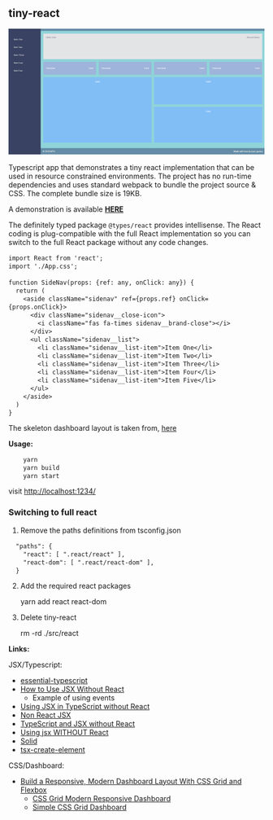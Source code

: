 ## tiny-react

![](screenshot.png)


Typescript app that demonstrates a tiny react implementation that can be used in 
resource constrained environments. The project has no run-time dependencies 
and uses standard webpack to bundle the project source & CSS. The complete
bundle size is 19KB.

A demonstration is available **[HERE](https://stevej2608.github.io/tiny-react/)**

The definitely typed package `@types/react` provides intellisense. The React coding
is plug-compatible with the full React implementation so you can switch to the full
React package without any code changes.

```
import React from 'react';
import './App.css';

function SideNav(props: {ref: any, onClick: any}) {
  return (
    <aside className="sidenav" ref={props.ref} onClick={props.onClick}>
      <div className="sidenav__close-icon">
        <i className="fas fa-times sidenav__brand-close"></i>
      </div>
      <ul className="sidenav__list">
        <li className="sidenav__list-item">Item One</li>
        <li className="sidenav__list-item">Item Two</li>
        <li className="sidenav__list-item">Item Three</li>
        <li className="sidenav__list-item">Item Four</li>
        <li className="sidenav__list-item">Item Five</li>
      </ul>
    </aside>
  )
}
```

The skeleton dashboard layout is taken from, [here](https://medium.com/better-programming/)


**Usage:**

        yarn
        yarn build
        yarn start

visit [http://localhost:1234/](http://localhost:1234/)

### Switching to full react

1. Remove the paths definitions from tsconfig.json

```
  "paths": {
    "react": [ ".react/react" ],
    "react-dom": [ ".react/react-dom" ],
  }
```

2. Add the required react packages 

    yarn add react react-dom

3. Delete tiny-react

    rm -rd ./src/react


**Links:**

JSX/Typescript:

* [essential-typescript](https://github.com/Apress/essential-typescript/blob/master/15%20-%20Stand-Alone%20Web%20App/webapp/src/tools/jsxFactory.ts)
* [How to Use JSX Without React](https://medium.com/better-programming/how-to-use-jsx-without-react-21d23346e5dc)
    * Example of using events
* [Using JSX in TypeScript without React](https://stackoverflow.com/questions/54144095/using-jsx-in-typescript-without-react)
* [Non React JSX](https://basarat.gitbook.io/typescript/tsx/others)
* [TypeScript and JSX without React](https://yetawf.com/BlogEntry/Title/TypeScript%20and%20JSX%20without%20React/?BlogEntry=1034)
* [Using jsx WITHOUT React](https://blog.r0b.io/post/using-jsx-without-react/)
* [Solid](https://github.com/ryansolid/solid)
* [tsx-create-element](https://www.npmjs.com/package/tsx-create-element)

CSS/Dashboard:

* [Build a Responsive, Modern Dashboard Layout With CSS Grid and Flexbox](https://medium.com/better-programming/build-a-responsive-modern-dashboard-layout-with-css-grid-and-flexbox-bd343776a97e)
    * [CSS Grid Modern Responsive Dashboard](https://codepen.io/trooperandz/pen/EOgJvg)
    * [Simple CSS Grid Dashboard](https://codepen.io/trooperandz/pen/YRpKjo)
